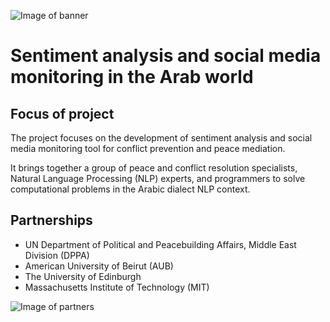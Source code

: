 ![Image of banner](https://raw.githubusercontent.com/dppa/Social-Media-Monitoring-Tool/master/Banner.jpg)
# Sentiment analysis and social media monitoring in the Arab world

## Focus of project
The project focuses on the development of sentiment analysis and social media monitoring tool for conflict prevention and peace mediation.

It brings together a group of peace and conflict resolution specialists, Natural Language Processing (NLP) experts, and programmers to solve computational problems in the Arabic dialect NLP context.

## Partnerships
* UN Department of Political and Peacebuilding Affairs, Middle East Division (DPPA)
* American University of Beirut (AUB)
* The University of Edinburgh
* Massachusetts Institute of Technology (MIT)

![Image of partners](https://raw.githubusercontent.com/dppa/Social-Media-Monitoring-Tool/master/Logos.PNG)


